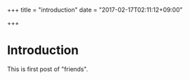 +++
title = "introduction"
date = "2017-02-17T02:11:12+09:00"

+++

# Introduction
This is first post of "friends".
